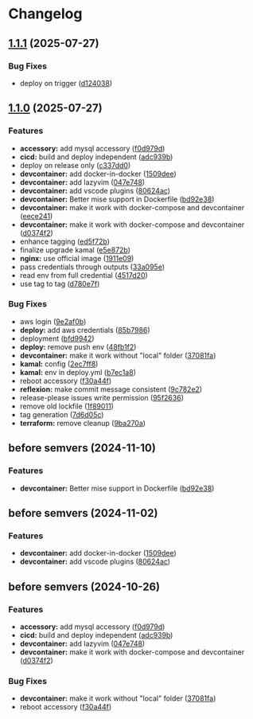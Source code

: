 # Changelog

## [1.1.1](https://github.com/herrhodel/modul-324-muster/compare/v1.1.0...v1.1.1) (2025-07-27)


### Bug Fixes

* deploy on trigger ([d124038](https://github.com/herrhodel/modul-324-muster/commit/d1240389e62f09b68df43441aa3f7ce7e29d5288))

## [1.1.0](https://github.com/herrhodel/modul-324-muster/compare/v1.0.0...v1.1.0) (2025-07-27)


### Features

* **accessory:** add mysql accessory ([f0d979d](https://github.com/herrhodel/modul-324-muster/commit/f0d979dd36e9eb0d88bf1c07d23cdd33e3a455ea))
* **cicd:** build and deploy independent ([adc939b](https://github.com/herrhodel/modul-324-muster/commit/adc939bc541735b76b07f25c77fed8bfac11aa7b))
* deploy on release only ([c337dd0](https://github.com/herrhodel/modul-324-muster/commit/c337dd0265a7fd3f043a7736f5f8a07b1daa3ba6))
* **devcontainer:** add docker-in-docker ([1509dee](https://github.com/herrhodel/modul-324-muster/commit/1509deecf73c72e642b0054c85203f957cbdb391))
* **devcontainer:** add lazyvim ([047e748](https://github.com/herrhodel/modul-324-muster/commit/047e748f044847fc01a2599331a74cabe1a7c07b))
* **devcontainer:** add vscode plugins ([80624ac](https://github.com/herrhodel/modul-324-muster/commit/80624ac586921db79e6f0d1885d903f81af1eace))
* **devcontainer:** Better mise support in Dockerfile ([bd92e38](https://github.com/herrhodel/modul-324-muster/commit/bd92e38a858b91da4b8c68af65536a45510925ae))
* **devcontainer:** make it work with docker-compose and devcontainer ([eece241](https://github.com/herrhodel/modul-324-muster/commit/eece24138fa989f873ae0c224c190a59956b607f))
* **devcontainer:** make it work with docker-compose and devcontainer ([d0374f2](https://github.com/herrhodel/modul-324-muster/commit/d0374f2cf2906a6b942cb9f94db0a3d50233762f))
* enhance tagging ([ed5f72b](https://github.com/herrhodel/modul-324-muster/commit/ed5f72b29a9d9455c34397cbd53676059d0d6b8d))
* finalize upgrade kamal ([e5e872b](https://github.com/herrhodel/modul-324-muster/commit/e5e872bfdd093ef762a77aec63deffe5981231ff))
* **nginx:** use official image ([1911e09](https://github.com/herrhodel/modul-324-muster/commit/1911e093e8897f5612f6a322873b67e767c774b6))
* pass credentials through outputs ([33a095e](https://github.com/herrhodel/modul-324-muster/commit/33a095e0fa075178df856ffc877d5f9b895c14fa))
* read env from full credential ([4517d20](https://github.com/herrhodel/modul-324-muster/commit/4517d20f70e975233b0a49e920b72a94383ce621))
* use tag to tag ([d780e7f](https://github.com/herrhodel/modul-324-muster/commit/d780e7f57ac71173bcfad7dcea69c855d1f92c2d))


### Bug Fixes

* aws login ([9e2af0b](https://github.com/herrhodel/modul-324-muster/commit/9e2af0b18e90f3990c5464779eab90666afe7980))
* **deploy:** add aws credentials ([85b7986](https://github.com/herrhodel/modul-324-muster/commit/85b7986d25d4ec7f0e9503f1c7d6580735940e78))
* deployment ([bfd9942](https://github.com/herrhodel/modul-324-muster/commit/bfd9942b79939d689f83f097916795c8a26ce6cf))
* **deploy:** remove push env ([48fb1f2](https://github.com/herrhodel/modul-324-muster/commit/48fb1f21a9a3c5cc163e148ec7dae2a10466f9f0))
* **devcontainer:** make it work without "local" folder ([37081fa](https://github.com/herrhodel/modul-324-muster/commit/37081fac7fec7c7c16baf38c1776d4dd6b5ee563))
* **kamal:** config ([2ec7ff8](https://github.com/herrhodel/modul-324-muster/commit/2ec7ff8001db3be5dbe138e2036602d5fa44ae61))
* **kamal:** env in deploy.yml ([b7ec1a8](https://github.com/herrhodel/modul-324-muster/commit/b7ec1a84f9e6fd11666d5084046bff2a5c0bf7e8))
* reboot accessory ([f30a44f](https://github.com/herrhodel/modul-324-muster/commit/f30a44f1217baf1545aec72c44725ee6f954c371))
* **reflexion:** make commit message consistent ([9c782e2](https://github.com/herrhodel/modul-324-muster/commit/9c782e238a0e949f2fa0364a526aae09fa42ced3))
* release-please issues write permission ([95f2636](https://github.com/herrhodel/modul-324-muster/commit/95f263660b39b1ccb6722377cc68bf2899ec59f0))
* remove old lockfile ([1f89011](https://github.com/herrhodel/modul-324-muster/commit/1f890110070f8640309ad413c59b81b523736431))
* tag generation ([7d6d05c](https://github.com/herrhodel/modul-324-muster/commit/7d6d05c6c403d07da02f2cff26e40eb50aaba7ed))
* **terraform:** remove cleanup ([9ba270a](https://github.com/herrhodel/modul-324-muster/commit/9ba270a2cdd2ceee9b1caf6fb0540cb63c291fe1))

## before semvers (2024-11-10)

### Features

* **devcontainer:** Better mise support in Dockerfile ([bd92e38](https://github.com/codingluke/bbzbl-modul-324-template/commit/bd92e38a858b91da4b8c68af65536a45510925ae))

## before semvers (2024-11-02)


### Features

* **devcontainer:** add docker-in-docker ([1509dee](https://github.com/codingluke/bbzbl-modul-324-template/commit/1509deecf73c72e642b0054c85203f957cbdb391))
* **devcontainer:** add vscode plugins ([80624ac](https://github.com/codingluke/bbzbl-modul-324-template/commit/80624ac586921db79e6f0d1885d903f81af1eace))

## before semvers (2024-10-26)


### Features

* **accessory:** add mysql accessory ([f0d979d](https://github.com/codingluke/bbzbl-modul-324-template/commit/f0d979dd36e9eb0d88bf1c07d23cdd33e3a455ea))
* **cicd:** build and deploy independent ([adc939b](https://github.com/codingluke/bbzbl-modul-324-template/commit/adc939bc541735b76b07f25c77fed8bfac11aa7b))
* **devcontainer:** add lazyvim ([047e748](https://github.com/codingluke/bbzbl-modul-324-template/commit/047e748f044847fc01a2599331a74cabe1a7c07b))
* **devcontainer:** make it work with docker-compose and devcontainer ([d0374f2](https://github.com/codingluke/bbzbl-modul-324-template/commit/d0374f2cf2906a6b942cb9f94db0a3d50233762f))


### Bug Fixes

* **devcontainer:** make it work without "local" folder ([37081fa](https://github.com/codingluke/bbzbl-modul-324-template/commit/37081fac7fec7c7c16baf38c1776d4dd6b5ee563))
* reboot accessory ([f30a44f](https://github.com/codingluke/bbzbl-modul-324-template/commit/f30a44f1217baf1545aec72c44725ee6f954c371))
